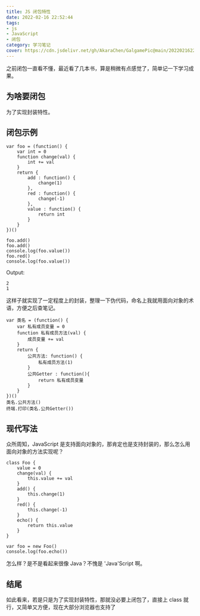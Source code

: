```yaml
---
title: JS 闭包特性
date: 2022-02-16 22:52:44
tags:
- js
- JavaScript
- 闭包
category: 学习笔记
cover: https://cdn.jsdelivr.net/gh/AkaraChen/GalgamePic@main/20220216225920.png
---
```


之前闭包一直看不懂，最近看了几本书，算是稍微有点感觉了，简单记一下学习成果。

## 为啥要闭包

为了实现封装特性。

## 闭包示例

```plain
var foo = (function() {
    var int = 0
    function change(val) {
        int += val
    }
    return {
        add : function() {
        	change(1)
        },
        red : function() {
            change(-1)
        },
        value : function() {
            return int
        }
    }
})()

foo.add()
foo.add()
console.log(foo.value())
foo.red()
console.log(foo.value())
```

Output:

```plain
2
1
```

这样子就实现了一定程度上的封装，整理一下伪代码，命名上我就用面向对象的术语，方便之后查笔记。

```plain
var 类名 = (function() {
	var 私有成员变量 = 0
	function 私有成员方法(val) {
		成员变量 += val
	}
	return {
		公共方法: function() {
			私有成员方法(1)
		}
		公共Getter : function(){
			return 私有成员变量
		}
	}
})()
类名.公共方法()
终端.打印(类名.公共Getter())
```

## 现代写法

众所周知，JavaScript 是支持面向对象的，那肯定也是支持封装的，那么怎么用面向对象的方法实现呢？

```plain
class Foo {
    value = 0
    change(val) {
        this.value += val
    }
    add() {
        this.change(1)
    }
    red() {
        this.change(-1)
    }
    echo() {
        return this.value
    }
}

var foo = new Foo()
console.log(foo.echo())
```

怎么样？是不是看起来很像 Java？不愧是 'Java'Script 啊。

## 结尾

如此看来，若是只是为了实现封装特性，那就没必要上闭包了，直接上 class 就行，又简单又方便，现在大部分浏览器也支持了
